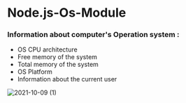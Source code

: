 # Node.js-Os-Module

### Information about computer's Operation system :

* OS CPU architecture
* Free memory of the system
* Total memory of the system
* OS Platform
* Information about the current user
 
 
 
 ![2021-10-09 (1)](https://user-images.githubusercontent.com/81614235/136653831-acf150ff-c720-4fce-8c98-a4bc0b5a8ef7.png)
